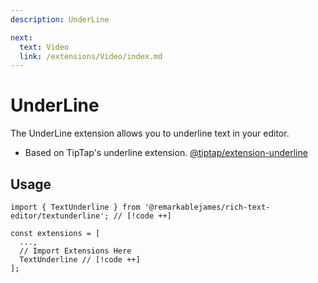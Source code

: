 ```yaml
---
description: UnderLine

next:
  text: Video
  link: /extensions/Video/index.md
---
```


# UnderLine

 The UnderLine extension allows you to underline text in your editor.

 - Based on TipTap's underline extension. [@tiptap/extension-underline](https://tiptap.dev/docs/editor/extensions/marks/underline)

## Usage

```tsx
import { TextUnderline } from '@remarkablejames/rich-text-editor/textunderline'; // [!code ++]

const extensions = [
  ...,
  // Import Extensions Here
  TextUnderline // [!code ++]
];
```
